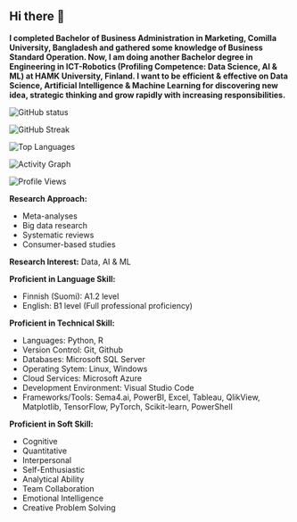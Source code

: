 ## Hi there 👋

**I completed Bachelor of Business Administration in Marketing, Comilla University, Bangladesh and gathered some knowledge of Business Standard Operation. Now, I am doing another Bachelor degree in Engineering in ICT-Robotics (Profiling Competence: Data Science, AI & ML) at HAMK University, Finland. I want to be efficient & effective on Data Science, Artificial Intelligence & Machine Learning for discovering new idea, strategic thinking and grow rapidly with increasing responsibilities.**

![GitHub status](https://github-readme-stats.vercel.app/api?username=jahid-github&show_icons=true&theme=radical)

![GitHub Streak](https://streak-stats.demolab.com/?user=jahid-github&theme=radical)

![Top Languages](https://github-readme-stats.vercel.app/api/top-langs/?username=jahid-github&layout=compact&theme=radical)

![Activity Graph](https://activity-graph.herokuapp.com/graph?username=jahid-github&theme=react-dark)

![Profile Views](https://komarev.com/ghpvc/?username=jahid-github&color=blue)

**Research Approach:** 
- Meta-analyses
- Big data research 
- Systematic reviews
- Consumer-based studies
  
**Research Interest:** 
Data, AI & ML

**Proficient in Language Skill:**
- Finnish (Suomi): A1.2 level
- English: B1 level (Full professional proficiency)

**Proficient in Technical Skill:** 
- Languages: Python, R
- Version Control: Git, Github
- Databases: Microsoft SQL Server 
- Operating Sytem: Linux, Windows
- Cloud Services: Microsoft Azure
- Development Environment: Visual Studio Code
- Frameworks/Tools: Sema4.ai, PowerBI, Excel, Tableau, QlikView, Matplotlib, TensorFlow, PyTorch, Scikit-learn, PowerShell
  
**Proficient in Soft Skill:** 
- Cognitive
- Quantitative
- Interpersonal
- Self-Enthusiastic
- Analytical Ability
- Team Collaboration 
- Emotional Intelligence
- Creative Problem Solving 
